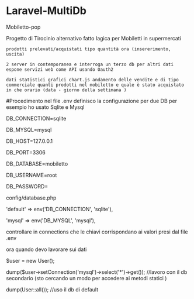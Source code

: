 # Laravel-MultiDb

 Mobiletto-pop

Progetto di Tirocinio alternativo fatto Iagica per Mobiletti in supermercati

    prodotti prelevati/acquistati tipo quantità ora (insererimento, uscita)

    2 server in contemporanea e interroga un terzo db per altri dati espone servizi web come API usando Oauth2

    dati statistici grafici chart.js andamento delle vendite e di tipo commerciale quanti prodotti nel mobiletto e quale è stato acquistato in che orario (data - giorno della settimana )

#Procedimento nel file .env definisco la configurazione per due DB per esempio ho usato Sqlite e Mysql

 DB_CONNECTION=sqlite

 DB_MYSQL=mysql

 DB_HOST=127.0.0.1

 DB_PORT=3306

 DB_DATABASE=mobiletto

 DB_USERNAME=root

 DB_PASSWORD=

config/database.php

 'default' => env('DB_CONNECTION', 'sqlite'),

 'mysql' => env('DB_MYSQL', 'mysql'),

controllare in connections che le chiavi corrispondano ai valori presi dal file .env

ora quando devo lavorare sui dati

 $user = new User();

 dump($user->setConnection('mysql')->select('*')->get()); //lavoro con il db secondario (sto cercando un modo per accedere ai metodi statici )

 dump(User::all()); //uso il db di default
